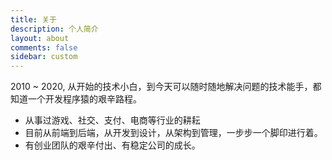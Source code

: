 ```yaml
---
title: 关于
description: 个人简介
layout: about
comments: false
sidebar: custom
---
```

2010 ~ 2020, 从开始的技术小白，到今天可以随时随地解决问题的技术能手，都知道一个开发程序猿的艰辛路程。
- 从事过游戏、社交、支付、电商等行业的耕耘
- 目前从前端到后端，从开发到设计，从架构到管理，一步步一个脚印进行着。
- 有创业团队的艰辛付出、有稳定公司的成长。